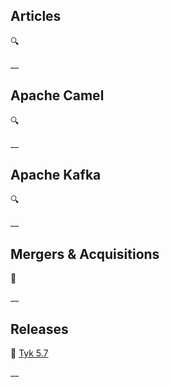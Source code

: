 ## Articles

🔍 [](https://beppecatanese.hashnode.dev/api-libraries-7-golden-rules)

__

## Apache Camel

🔍 [](https://contenerizar.com/how-to-connect-ollama-ai-using-apache-camel-and-langchain4j-component)

__

## Apache Kafka

🔍 [](https://www.confluent.io/blog/kafka-producer-and-consumer-internals-4-consumer-fetch-requests/)

__

## Mergers & Acquisitions

🤝 [](https://www.nokia.com/about-us/news/releases/2024/11/13/nokia-acquires-rapid-technology-and-rd-unit-to-strengthen-development-of-network-api-solutions-and-ecosystem/)

__

## Releases

🚀 [Tyk 5.7](https://tyk.io/blog/tyk-5-7-async-apis-event-brokering-kafka-and-event-native-api-management/)

__
